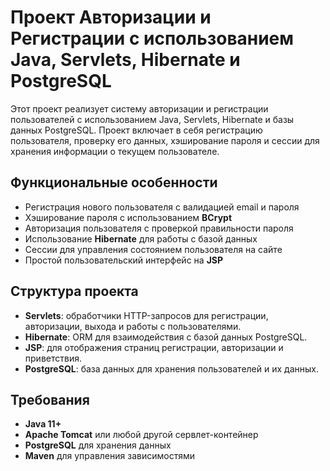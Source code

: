 # Проект Авторизации и Регистрации с использованием Java, Servlets, Hibernate и PostgreSQL

Этот проект реализует систему авторизации и регистрации пользователей с использованием Java, Servlets, Hibernate и базы данных PostgreSQL. Проект включает в себя регистрацию пользователя, проверку его данных, хэширование пароля и сессии для хранения информации о текущем пользователе.

## Функциональные особенности

- Регистрация нового пользователя с валидацией email и пароля
- Хэширование пароля с использованием **BCrypt**
- Авторизация пользователя с проверкой правильности пароля
- Использование **Hibernate** для работы с базой данных
- Сессии для управления состоянием пользователя на сайте
- Простой пользовательский интерфейс на **JSP**

## Структура проекта

- **Servlets**: обработчики HTTP-запросов для регистрации, авторизации, выхода и работы с пользователями.
- **Hibernate**: ORM для взаимодействия с базой данных PostgreSQL.
- **JSP**: для отображения страниц регистрации, авторизации и приветствия.
- **PostgreSQL**: база данных для хранения пользователей и их данных.

## Требования

- **Java 11+**
- **Apache Tomcat** или любой другой сервлет-контейнер
- **PostgreSQL** для хранения данных
- **Maven** для управления зависимостями
